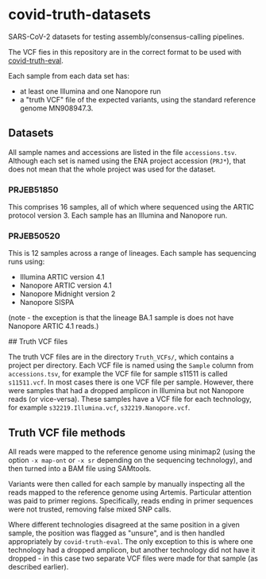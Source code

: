 # covid-truth-datasets

SARS-CoV-2 datasets for testing assembly/consensus-calling pipelines.

The VCF fies in this repository are in the correct format to be used
with [covid-truth-eval](https://github.com/iqbal-lab-org/covid-truth-eval).

Each sample from each data set has:
* at least one Illumina and one Nanopore run
* a "truth VCF" file of the expected variants, using the
  standard reference genome MN908947.3.


## Datasets

All sample names and accessions are listed in the file
`accessions.tsv`. Although each set is named using the ENA project accession
(`PRJ*`), that does not mean that the whole project was used for the
dataset.

### PRJEB51850

This comprises 16 samples, all of which where sequenced using the ARTIC
protocol version 3. Each sample has an Illumina and Nanopore run.


### PRJEB50520

This is 12 samples across a range of lineages. Each sample has sequencing
runs using:
* Illumina ARTIC version 4.1
* Nanopore ARTIC version 4.1
* Nanopore Midnight version 2
* Nanopore SISPA

(note - the exception is that the lineage BA.1 sample is does not have Nanopore
ARTIC 4.1 reads.)


## Truth VCF files

The truth VCF files are in the directory `Truth_VCFs/`, which contains
a project per directory. Each VCF file is named using the `Sample` column from
`accessions.tsv`, for example the VCF file for sample s11511 is called
`s11511.vcf`. In most cases there is one VCF file per sample. However,
there were samples that had a dropped amplicon in Illumina but not Nanopore
reads (or vice-versa). These samples have a VCF file for each technology,
for example `s32219.Illumina.vcf`, `s32219.Nanopore.vcf`.


## Truth VCF file methods

All reads were mapped to the reference genome using minimap2 (using the
option `-x map-ont` or `-x sr` depending on the sequencing technology), and
then turned into a BAM file using SAMtools.

Variants were then called for each sample by manually inspecting all the reads
mapped to the reference genome using Artemis. Particular attention was paid
to primer regions. Specifically, reads ending in primer sequences were
not trusted, removing false mixed SNP calls.

Where different technologies disagreed at the same position in a given sample,
the position was flagged as "unsure", and is then handled appropriately by
`covid-truth-eval`. The only exception to this is where one technology had
a dropped amplicon, but another technology did not have it dropped - in this
case two separate VCF files were made for that sample (as described earlier).
